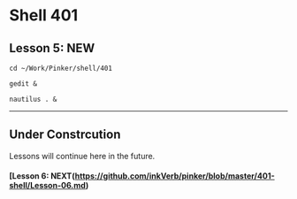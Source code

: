 # Shell 401
## Lesson 5: NEW

`cd ~/Work/Pinker/shell/401`

`gedit &`

`nautilus . &`
___

## Under Constrcution
Lessons will continue here in the future.

#### [Lesson 6: NEXT(https://github.com/inkVerb/pinker/blob/master/401-shell/Lesson-06.md)
